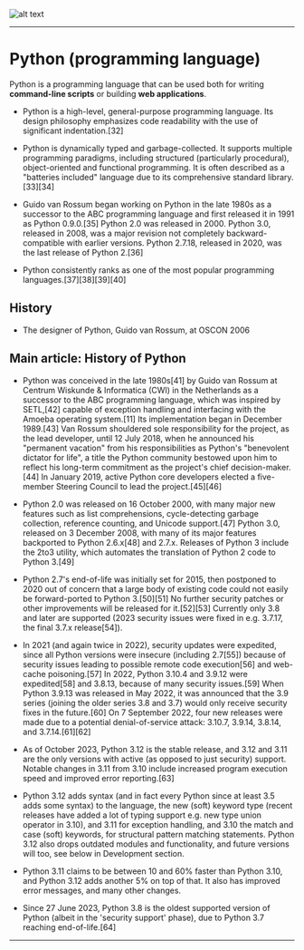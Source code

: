 ![alt text](https://upload.wikimedia.org/wikipedia/commons/thumb/c/c3/Python-logo-notext.svg/200px-Python-logo-notext.svg.png "Logo Title Text 1")
___
# Python (programming language)
Python is a programming language that can be used both for writing **command-line scripts** or building **web applications**.


- Python is a high-level, general-purpose programming language. Its design philosophy emphasizes code readability with the use of significant indentation.[32]

- Python is dynamically typed and garbage-collected. It supports multiple programming paradigms, including structured (particularly procedural), object-oriented and functional programming. It is often described as a "batteries included" language due to its comprehensive standard library.[33][34]

- Guido van Rossum began working on Python in the late 1980s as a successor to the ABC programming language and first released it in 1991 as Python 0.9.0.[35] Python 2.0 was released in 2000. Python 3.0, released in 2008, was a major revision not completely backward-compatible with earlier versions. Python 2.7.18, released in 2020, was the last release of Python 2.[36]

- Python consistently ranks as one of the most popular programming languages.[37][38][39][40]

## History

- The designer of Python, Guido van Rossum, at OSCON 2006
## Main article: History of Python
- Python was conceived in the late 1980s[41] by Guido van Rossum at Centrum Wiskunde & Informatica (CWI) in the Netherlands as a successor to the ABC programming language, which was inspired by SETL,[42] capable of exception handling and interfacing with the Amoeba operating system.[11] Its implementation began in December 1989.[43] Van Rossum shouldered sole responsibility for the project, as the lead developer, until 12 July 2018, when he announced his "permanent vacation" from his responsibilities as Python's "benevolent dictator for life", a title the Python community bestowed upon him to reflect his long-term commitment as the project's chief decision-maker.[44] In January 2019, active Python core developers elected a five-member Steering Council to lead the project.[45][46]

- Python 2.0 was released on 16 October 2000, with many major new features such as list comprehensions, cycle-detecting garbage collection, reference counting, and Unicode support.[47] Python 3.0, released on 3 December 2008, with many of its major features backported to Python 2.6.x[48] and 2.7.x. Releases of Python 3 include the 2to3 utility, which automates the translation of Python 2 code to Python 3.[49]

- Python 2.7's end-of-life was initially set for 2015, then postponed to 2020 out of concern that a large body of existing code could not easily be forward-ported to Python 3.[50][51] No further security patches or other improvements will be released for it.[52][53] Currently only 3.8 and later are supported (2023 security issues were fixed in e.g. 3.7.17, the final 3.7.x release[54]).

- In 2021 (and again twice in 2022), security updates were expedited, since all Python versions were insecure (including 2.7[55]) because of security issues leading to possible remote code execution[56] and web-cache poisoning.[57] In 2022, Python 3.10.4 and 3.9.12 were expedited[58] and 3.8.13, because of many security issues.[59] When Python 3.9.13 was released in May 2022, it was announced that the 3.9 series (joining the older series 3.8 and 3.7) would only receive security fixes in the future.[60] On 7 September 2022, four new releases were made due to a potential denial-of-service attack: 3.10.7, 3.9.14, 3.8.14, and 3.7.14.[61][62]

- As of October 2023, Python 3.12 is the stable release, and 3.12 and 3.11 are the only versions with active (as opposed to just security) support. Notable changes in 3.11 from 3.10 include increased program execution speed and improved error reporting.[63]

- Python 3.12 adds syntax (and in fact every Python since at least 3.5 adds some syntax) to the language, the new (soft) keyword type (recent releases have added a lot of typing support e.g. new type union operator in 3.10), and 3.11 for exception handling, and 3.10 the match and case (soft) keywords, for structural pattern matching statements. Python 3.12 also drops outdated modules and functionality, and future versions will too, see below in Development section.

- Python 3.11 claims to be between 10 and 60% faster than Python 3.10, and Python 3.12 adds another 5% on top of that. It also has improved error messages, and many other changes.

- Since 27 June 2023, Python 3.8 is the oldest supported version of Python (albeit in the 'security support' phase), due to Python 3.7 reaching end-of-life.[64]
____